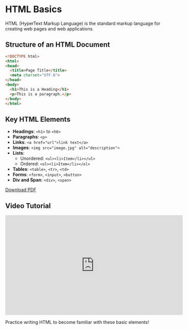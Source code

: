
# HTML Basics

HTML (HyperText Markup Language) is the standard markup language for creating web pages and web applications.

## Structure of an HTML Document

```html
<!DOCTYPE html>
<html>
<head>
  <title>Page Title</title>
  <meta charset="UTF-8">
</head>
<body>
  <h1>This is a Heading</h1>
  <p>This is a paragraph.</p>
</body>
</html>
```

## Key HTML Elements

- **Headings**: `<h1>` to `<h6>`
- **Paragraphs**: `<p>`
- **Links**: `<a href="url">link text</a>`
- **Images**: `<img src="image.jpg" alt="description">`
- **Lists**: 
  - Unordered: `<ul><li>Item</li></ul>`
  - Ordered: `<ol><li>Item</li></ol>`
- **Tables**: `<table>`, `<tr>`, `<td>`
- **Forms**: `<form>`, `<input>`, `<button>`
- **Div and Span**: `<div>`, `<span>`

[Download PDF](../../pdfs/webdev/html-basics.pdf)

## Video Tutorial

<iframe width="560" height="315" src="https://www.youtube.com/embed/qz0aGYrrlhU" frameborder="0" allowfullscreen></iframe>

Practice writing HTML to become familiar with these basic elements!
